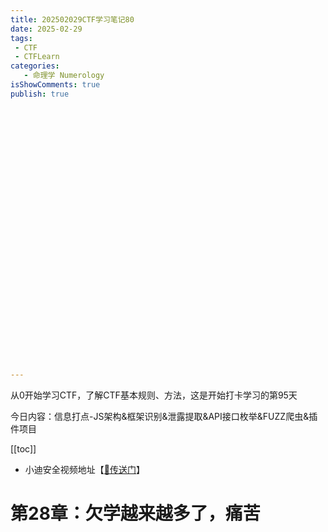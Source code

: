 ```yaml
---
title: 202502029CTF学习笔记80
date: 2025-02-29
tags:
 - CTF
 - CTFLearn
categories:
   - 命理学 Numerology
isShowComments: true
publish: true































---
```


<Boxx/>

从0开始学习CTF，了解CTF基本规则、方法，这是开始打卡学习的第95天

今日内容：信息打点-JS架构&框架识别&泄露提取&API接口枚举&FUZZ爬虫&插件项目

[[toc]]

- 小迪安全视频地址【[🔗传送门]([https://www.bilibili.com/video/BV123yAYMEwb/)】

<!-- more -->

# 第28章：欠学越来越多了，痛苦